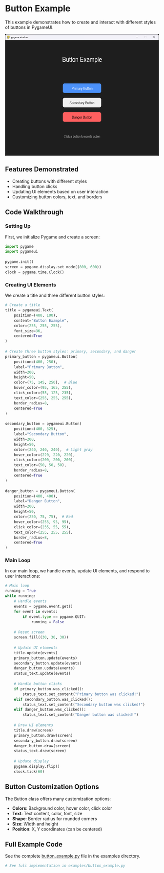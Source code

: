 # Button Example

This example demonstrates how to create and interact with different styles of buttons in PygameUI.

![Button Example](../assets/imgs/button_example.png)

## Features Demonstrated

- Creating buttons with different styles
- Handling button clicks
- Updating UI elements based on user interaction
- Customizing button colors, text, and borders

## Code Walkthrough

### Setting Up

First, we initialize Pygame and create a screen:

```python
import pygame
import pygameui

pygame.init()
screen = pygame.display.set_mode((800, 600))
clock = pygame.time.Clock()
```

### Creating UI Elements

We create a title and three different button styles:

```python
# Create a title
title = pygameui.Text(
    position=(400, 100),
    content="Button Example",
    color=(255, 255, 255),
    font_size=36,
    centered=True
)

# Create three button styles: primary, secondary, and danger
primary_button = pygameui.Button(
    position=(400, 250),
    label="Primary Button",
    width=200,
    height=50,
    color=(75, 145, 250),  # Blue
    hover_color=(95, 165, 255),
    click_color=(55, 125, 235),
    text_color=(255, 255, 255),
    border_radius=8,
    centered=True
)

secondary_button = pygameui.Button(
    position=(400, 325),
    label="Secondary Button",
    width=200,
    height=50,
    color=(240, 240, 240),  # Light gray
    hover_color=(220, 220, 220),
    click_color=(200, 200, 200),
    text_color=(50, 50, 50),
    border_radius=8,
    centered=True
)

danger_button = pygameui.Button(
    position=(400, 400),
    label="Danger Button",
    width=200,
    height=50,
    color=(250, 75, 75),  # Red
    hover_color=(255, 95, 95),
    click_color=(235, 55, 55),
    text_color=(255, 255, 255),
    border_radius=8,
    centered=True
)
```

### Main Loop

In our main loop, we handle events, update UI elements, and respond to user interactions:

```python
# Main loop
running = True
while running:
    # Handle events
    events = pygame.event.get()
    for event in events:
        if event.type == pygame.QUIT:
            running = False

    # Reset screen
    screen.fill((30, 30, 30))
    
    # Update UI elements
    title.update(events)
    primary_button.update(events)
    secondary_button.update(events)
    danger_button.update(events)
    status_text.update(events)

    # Handle button clicks
    if primary_button.was_clicked():
        status_text.set_content("Primary button was clicked!")
    elif secondary_button.was_clicked():
        status_text.set_content("Secondary button was clicked!")
    elif danger_button.was_clicked():
        status_text.set_content("Danger button was clicked!")
    
    # Draw UI elements
    title.draw(screen)
    primary_button.draw(screen)
    secondary_button.draw(screen)
    danger_button.draw(screen)
    status_text.draw(screen)

    # Update display
    pygame.display.flip()
    clock.tick(60)
```

## Button Customization Options

The Button class offers many customization options:

- **Colors**: Background color, hover color, click color
- **Text**: Text content, color, font, size
- **Shape**: Border radius for rounded corners
- **Size**: Width and height
- **Position**: X, Y coordinates (can be centered)

## Full Example Code

See the complete [button_example.py](https://github.com/trymbf/pygameui/blob/main/examples/button_example.py) file in the examples directory.

```python
# See full implementation in examples/button_example.py
```